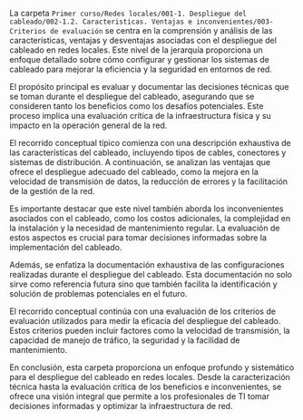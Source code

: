La carpeta `Primer curso/Redes locales/001-1. Despliegue del cableado/002-1.2. Caracteristicas. Ventajas e inconvenientes/003-Criterios de evaluación` se centra en la comprensión y análisis de las características, ventajas y desventajas asociadas con el despliegue del cableado en redes locales. Este nivel de la jerarquía proporciona un enfoque detallado sobre cómo configurar y gestionar los sistemas de cableado para mejorar la eficiencia y la seguridad en entornos de red.

El propósito principal es evaluar y documentar las decisiones técnicas que se toman durante el despliegue del cableado, asegurando que se consideren tanto los beneficios como los desafíos potenciales. Este proceso implica una evaluación crítica de la infraestructura física y su impacto en la operación general de la red.

El recorrido conceptual típico comienza con una descripción exhaustiva de las características del cableado, incluyendo tipos de cables, conectores y sistemas de distribución. A continuación, se analizan las ventajas que ofrece el despliegue adecuado del cableado, como la mejora en la velocidad de transmisión de datos, la reducción de errores y la facilitación de la gestión de la red.

Es importante destacar que este nivel también aborda los inconvenientes asociados con el cableado, como los costos adicionales, la complejidad en la instalación y la necesidad de mantenimiento regular. La evaluación de estos aspectos es crucial para tomar decisiones informadas sobre la implementación del cableado.

Además, se enfatiza la documentación exhaustiva de las configuraciones realizadas durante el despliegue del cableado. Esta documentación no solo sirve como referencia futura sino que también facilita la identificación y solución de problemas potenciales en el futuro.

El recorrido conceptual continúa con una evaluación de los criterios de evaluación utilizados para medir la eficacia del despliegue del cableado. Estos criterios pueden incluir factores como la velocidad de transmisión, la capacidad de manejo de tráfico, la seguridad y la facilidad de mantenimiento.

En conclusión, esta carpeta proporciona un enfoque profundo y sistemático para el despliegue del cableado en redes locales. Desde la caracterización técnica hasta la evaluación crítica de los beneficios e inconvenientes, se ofrece una visión integral que permite a los profesionales de TI tomar decisiones informadas y optimizar la infraestructura de red.
